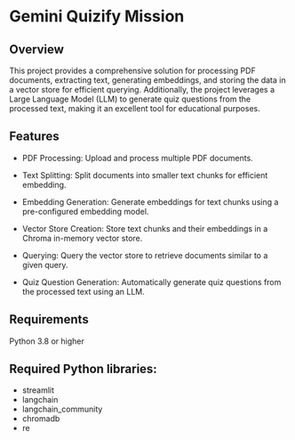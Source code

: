 # Gemini Quizify Mission

## Overview
This project provides a comprehensive solution for processing PDF documents, extracting text, generating embeddings, and storing the data in a vector store for efficient querying. Additionally, the project leverages a Large Language Model (LLM) to generate quiz questions from the processed text, making it an excellent tool for educational purposes.

## Features
- PDF Processing: Upload and process multiple PDF documents.

- Text Splitting: Split documents into smaller text chunks for efficient embedding.

- Embedding Generation: Generate embeddings for text chunks using a pre-configured embedding model.

- Vector Store Creation: Store text chunks and their embeddings in a Chroma in-memory vector store.

- Querying: Query the vector store to retrieve documents similar to a given query.

- Quiz Question Generation: Automatically generate quiz questions from the processed text using an LLM.

## Requirements
Python 3.8 or higher

## Required Python libraries:
- streamlit 
- langchain 
- langchain_community 
- chromadb 
- re 
